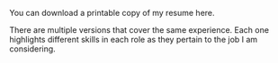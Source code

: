 You can download a printable copy of my resume here.

There are multiple versions that cover the same experience.
Each one highlights different skills in each role as they pertain
to the job I am considering.


